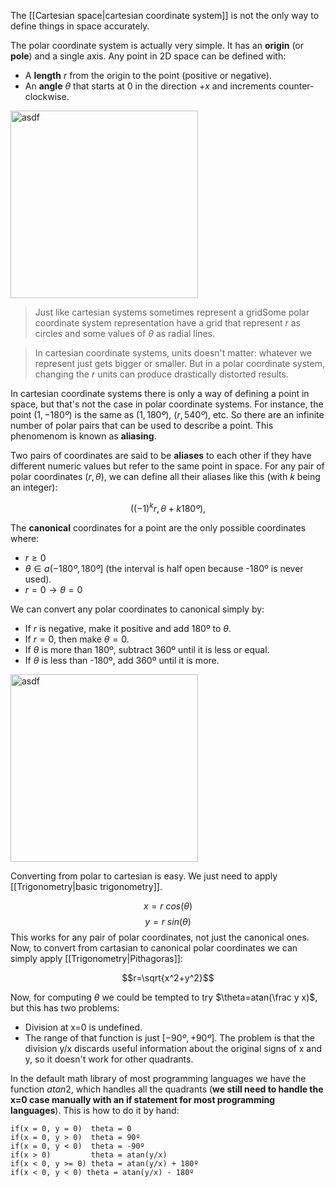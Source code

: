 The [[Cartesian space|cartesian coordinate system]] is not the only way to define things in space accurately.

The polar coordinate system is actually very simple. It has an **origin** (or **pole**) and a single axis. Any point in 2D space can be defined with:

- A **length** $r$ from the origin to the point (positive or negative).
- An **angle** $\theta$ that starts at 0 in the direction $+x$ and increments counter-clockwise.

<img width="300px" src="https://mathinsight.org/media/image/image/polar_coordinates.png" alt="asdf"/>

>Just like cartesian systems sometimes represent a gridSome polar coordinate system representation have a grid that represent $r$ as circles and some values of $\theta$ as radial lines.

>In cartesian coordinate systems, units doesn't matter: whatever we represent just gets bigger or smaller. But in a polar coordinate system, changing the $r$ units can produce drastically distorted results.

In cartesian coordinate systems there is only a way of defining a point in space, but that's not the case in polar coordinate systems. For instance, the point $(1, -180º)$ is the same as $(1, 180º)$, $(r, 540º)$, etc. So there are  an infinite number of polar pairs that can be used to describe a point. This phenomenom is known as **aliasing**. 

Two pairs of coordinates are said to be **aliases** to each other if they have different numeric values but refer to the same point in space. For any pair of polar coordinates $(r, \theta)$, we can define all their aliases like this (with $k$ being an integer):

$$((−1)^kr, \theta + k180º)
,$$

The **canonical** coordinates for a point are the only possible coordinates where:

- $r \geq 0$ 
- $\theta \in a(-180º, 180º]$ (the interval is half open because -180º is never used).
- $r=0 \rightarrow \theta = 0$

We can convert any polar coordinates to canonical simply by:

- If $r$ is negative, make it positive and add 180º to $\theta$.
- If $r=0$, then make $\theta=0$.  
- If $\theta$ is more than 180º, subtract 360º until it is less or equal.
- If $\theta$ is less than -180º, add 360º until it is more.

<img width="300px" src="https://keisan.casio.com/keisan/lib/real/system/2006/1223527679/PolarCartesian.gif
" alt="asdf"/>

Converting from polar to cartesian is easy. We just need to apply [[Trigonometry|basic trigonometry]]. 

$$x = r ~cos(\theta)$$
$$y = r ~sin(\theta)$$
This works for any pair of polar coordinates, not just the canonical ones. Now, to convert from cartasian to canonical polar coordinates we can simply apply [[Trigonometry|Pithagoras]]:

$$r=\sqrt{x^2+y^2}$$

Now, for computing $\theta$ we could be tempted to try $\theta=atan(\frac y x)$, but this has two problems:

- Division at x=0 is undefined.
- The range of that function is just $[-90º, +90º]$. The problem is that the division y/x discards useful information about the original signs of x and y, so it doesn't work for  other quadrants.

In the default math library of most programming languages we have the function $atan2$, which handles all the quadrants (**we still need to handle the x=0 case manually with an if statement for most programming languages**). This is how to do it by hand:

```
if(x = 0, y = 0)  theta = 0
if(x = 0, y > 0)  theta = 90º
if(x = 0, y < 0)  theta = -90º
if(x > 0)         theta = atan(y/x)
if(x < 0, y >= 0) theta = atan(y/x) + 180º
if(x < 0, y < 0) theta = atan(y/x) - 180º
```




